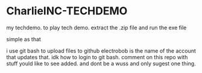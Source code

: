 # CharlieINC-TECHDEMO
my techdemo. 
to play tech demo.
extract the .zip file and run the exe file

simple as that

i use git bash to upload files to github
electrobob is the name of the account that updates that.
idk how to login to git bash.
comment on this repo with stuff yould like to see added.
and dont be a wuss and only sugest one thing.
